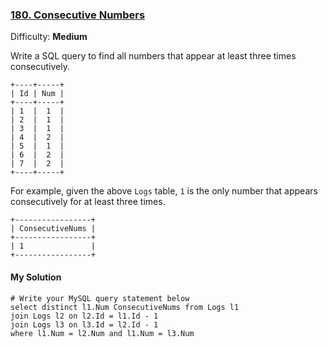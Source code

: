 ### [180\. Consecutive Numbers](https://leetcode.com/problems/consecutive-numbers/description/)

Difficulty: **Medium**

Write a SQL query to find all numbers that appear at least three times consecutively.

```
+----+-----+
| Id | Num |
+----+-----+
| 1  |  1  |
| 2  |  1  |
| 3  |  1  |
| 4  |  2  |
| 5  |  1  |
| 6  |  2  |
| 7  |  2  |
+----+-----+
```

For example, given the above `Logs` table, `1` is the only number that appears consecutively for at least three times.

```
+-----------------+
| ConsecutiveNums |
+-----------------+
| 1               |
+-----------------+
```

#### My Solution
```
# Write your MySQL query statement below
select distinct l1.Num ConsecutiveNums from Logs l1
join Logs l2 on l2.Id = l1.Id - 1
join Logs l3 on l3.Id = l2.Id - 1
where l1.Num = l2.Num and l1.Num = l3.Num
```